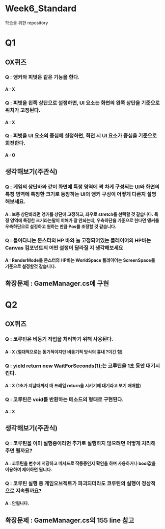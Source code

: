# Week6_Standard
 학습을 위한 repository

# Q1

## OX퀴즈

### Q : 앵커와 피벗은 같은 기능을 한다.
#### A : X

### Q : 피벗을 왼쪽 상단으로 설정하면, UI 요소는 화면의 왼쪽 상단을 기준으로 위치가 고정된다.
#### A : X

### Q : 피벗을 UI 요소의 중심에 설정하면, 회전 시 UI 요소가 중심을 기준으로 회전한다.
#### A : O

## 생각해보기(주관식)

### Q : 게임의 상단바와 같이 화면에 특정 영역에 꽉 차게 구성되는 UI와 화면의 특정 영역에 특정한 크기로 등장하는 UI의 앵커 구성이 어떻게 다른지 설명해보세요.
#### A : 보통 상단바라면 앵커를 상단에 고정하고, 좌우로 stretch를 선택할 것 같습니다. 특정 영역에 특정한 크기라는말이 이해가 잘 안되는데, 우측하단을 기준으로 한다면 앵커를 우측하단으로 설정하고 원하는 만큼 Pos를 조정할 것 같습니다.

### Q : 돌아다니는 몬스터의 HP 바와 늘 고정되어있는 플레이어의 HP바는 Canvas 컴포넌트의 어떤 설정이 달라질 지 생각해보세요
#### A : RenderMode를 몬스터의 HP바는 WorldSpace 플레이어는 ScreenSpace를 기준으로 설정할것 같습니다.

## 확장문제 : GameManager.cs에 구현

# Q2

## OX퀴즈

### Q : 코루틴은 비동기 작업을 처리하기 위해 사용된다.
#### A : X (절대적으로는 동기적이지만 비동기적 방식의 흉내 ?이긴 함)

### Q : yield return new WaitForSeconds(1);는 코루틴을 1초 동안 대기시킨다.
#### A : X (1초가 지날때까지 매 프레임 return을 시키기에 대기라고 보기 애매함)

### Q : 코루틴은 void를 반환하는 메소드의 형태로 구현된다.
#### A : X

## 생각해보기(주관식)

### Q : 코루틴을 이미 실행중이라면 추가로 실행하지 않으려면 어떻게 처리해주면 될까요?
#### A : 코루틴을 변수에 저장하고 메서드로 작동중인지 확인을 하며 사용하거나 bool값을 이용하여 제어하면 됩니다.

### Q : 코루틴 실행 중 게임오브젝트가 파괴되더라도 코루틴의 실행이 정상적으로 지속될까요?
#### A : 안됩니다.

## 확장문제 : GameManager.cs의 155 line 참고
